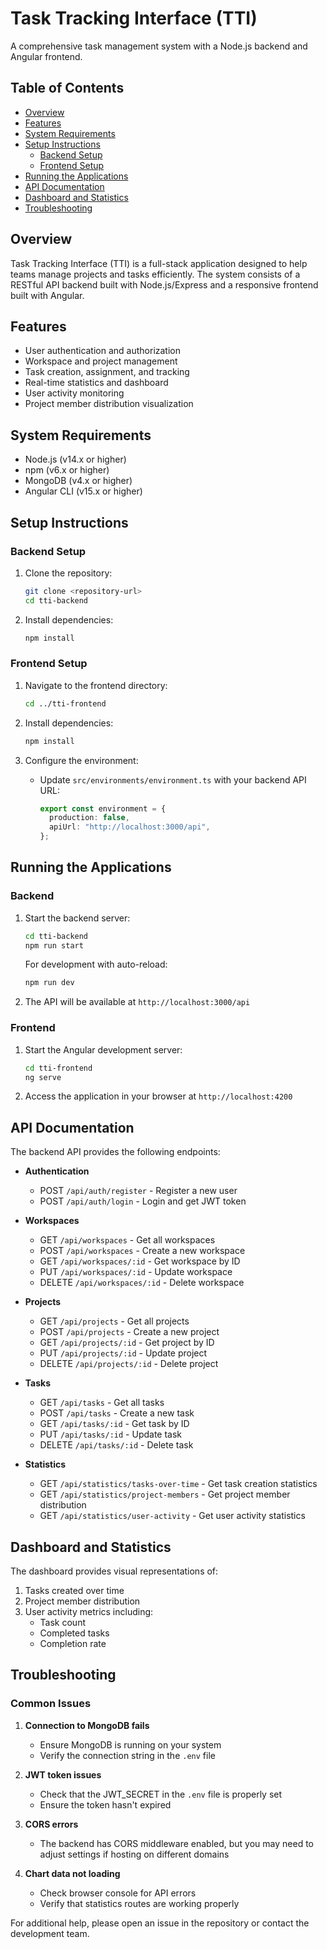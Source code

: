 # Task Tracking Interface (TTI)

A comprehensive task management system with a Node.js backend and Angular frontend.

## Table of Contents

- [Overview](#overview)
- [Features](#features)
- [System Requirements](#system-requirements)
- [Setup Instructions](#setup-instructions)
  - [Backend Setup](#backend-setup)
  - [Frontend Setup](#frontend-setup)
- [Running the Applications](#running-the-applications)
- [API Documentation](#api-documentation)
- [Dashboard and Statistics](#dashboard-and-statistics)
- [Troubleshooting](#troubleshooting)

## Overview

Task Tracking Interface (TTI) is a full-stack application designed to help teams manage projects and tasks efficiently. The system consists of a RESTful API backend built with Node.js/Express and a responsive frontend built with Angular.

## Features

- User authentication and authorization
- Workspace and project management
- Task creation, assignment, and tracking
- Real-time statistics and dashboard
- User activity monitoring
- Project member distribution visualization

## System Requirements

- Node.js (v14.x or higher)
- npm (v6.x or higher)
- MongoDB (v4.x or higher)
- Angular CLI (v15.x or higher)

## Setup Instructions

### Backend Setup

1. Clone the repository:

   ```bash
   git clone <repository-url>
   cd tti-backend
   ```

2. Install dependencies:
   ```bash
   npm install
   ```

### Frontend Setup

1. Navigate to the frontend directory:

   ```bash
   cd ../tti-frontend
   ```

2. Install dependencies:

   ```bash
   npm install
   ```

3. Configure the environment:
   - Update `src/environments/environment.ts` with your backend API URL:
     ```typescript
     export const environment = {
       production: false,
       apiUrl: "http://localhost:3000/api",
     };
     ```

## Running the Applications

### Backend

1. Start the backend server:

   ```bash
   cd tti-backend
   npm run start
   ```

   For development with auto-reload:

   ```bash
   npm run dev
   ```

2. The API will be available at `http://localhost:3000/api`

### Frontend

1. Start the Angular development server:

   ```bash
   cd tti-frontend
   ng serve
   ```

2. Access the application in your browser at `http://localhost:4200`

## API Documentation

The backend API provides the following endpoints:

- **Authentication**

  - POST `/api/auth/register` - Register a new user
  - POST `/api/auth/login` - Login and get JWT token

- **Workspaces**

  - GET `/api/workspaces` - Get all workspaces
  - POST `/api/workspaces` - Create a new workspace
  - GET `/api/workspaces/:id` - Get workspace by ID
  - PUT `/api/workspaces/:id` - Update workspace
  - DELETE `/api/workspaces/:id` - Delete workspace

- **Projects**

  - GET `/api/projects` - Get all projects
  - POST `/api/projects` - Create a new project
  - GET `/api/projects/:id` - Get project by ID
  - PUT `/api/projects/:id` - Update project
  - DELETE `/api/projects/:id` - Delete project

- **Tasks**

  - GET `/api/tasks` - Get all tasks
  - POST `/api/tasks` - Create a new task
  - GET `/api/tasks/:id` - Get task by ID
  - PUT `/api/tasks/:id` - Update task
  - DELETE `/api/tasks/:id` - Delete task

- **Statistics**
  - GET `/api/statistics/tasks-over-time` - Get task creation statistics
  - GET `/api/statistics/project-members` - Get project member distribution
  - GET `/api/statistics/user-activity` - Get user activity statistics

## Dashboard and Statistics

The dashboard provides visual representations of:

1. Tasks created over time
2. Project member distribution
3. User activity metrics including:
   - Task count
   - Completed tasks
   - Completion rate

## Troubleshooting

### Common Issues

1. **Connection to MongoDB fails**

   - Ensure MongoDB is running on your system
   - Verify the connection string in the `.env` file

2. **JWT token issues**

   - Check that the JWT_SECRET in the `.env` file is properly set
   - Ensure the token hasn't expired

3. **CORS errors**

   - The backend has CORS middleware enabled, but you may need to adjust settings if hosting on different domains

4. **Chart data not loading**
   - Check browser console for API errors
   - Verify that statistics routes are working properly

For additional help, please open an issue in the repository or contact the development team.
